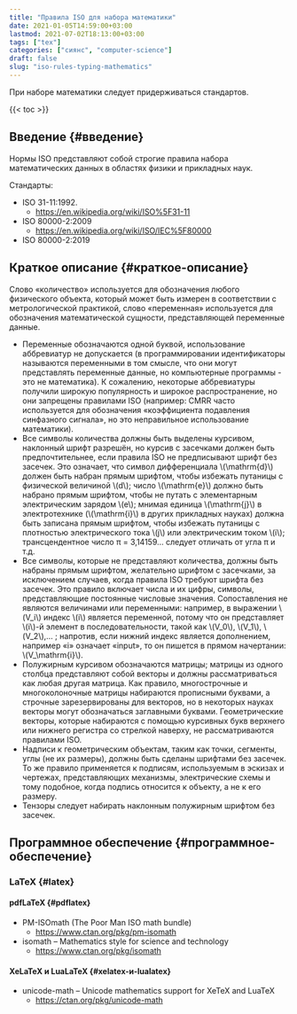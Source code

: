 ```yaml
---
title: "Правила ISO для набора математики"
date: 2021-01-05T14:59:00+03:00
lastmod: 2021-07-02T18:13:00+03:00
tags: ["tex"]
categories: ["сиянс", "computer-science"]
draft: false
slug: "iso-rules-typing-mathematics"
---
```


При наборе математики следует придерживаться стандартов.

<!--more-->

{{< toc >}}


## Введение {#введение}

Нормы ISO представляют собой строгие правила набора математических
данных в областях физики и прикладных наук.

Стандарты:

-   ISO 31-11:1992.
    -   <https://en.wikipedia.org/wiki/ISO%5F31-11>
-   ISO 80000-2:2009
    -   <https://en.wikipedia.org/wiki/ISO/IEC%5F80000>
-   ISO 80000-2:2019


## Краткое описание {#краткое-описание}

Слово «количество» используется для обозначения любого физического
объекта, который может быть измерен в соответствии с
метрологической практикой, слово «переменная» используется для
обозначения математической сущности, представляющей переменные
данные.

-   Переменные обозначаются одной буквой, использование аббревиатур не
    допускается (в программировании идентификаторы называются
    переменными в том смысле, что они могут представлять переменные
    данные, но компьютерные программы - это не математика). К сожалению,
    некоторые аббревиатуры получили широкую популярность и широкое
    распространение, но они запрещены правилами ISO (например: CMRR
    часто используется для обозначения «коэффициента подавления
    синфазного сигнала», но это неправильное использование математики).
-   Все символы количества должны быть выделены курсивом, наклонный
    шрифт разрешён, но курсив с засечками должен быть предпочтительнее,
    если правила ISO не предписывают шрифт без засечек. Это означает,
    что символ дифференциала \\(\mathrm{d}\\) должен быть набран прямым шрифтом, чтобы
    избежать путаницы с физической величиной \\(d\\); число \\(\mathrm{e}\\) должно
    быть набрано прямым шрифтом, чтобы не путать с элементарным
    электрическим зарядом \\(e\\); мнимая единица \\(\mathrm{j}\\) в электротехнике (\\(\mathrm{i}\\) в
    других прикладных науках) должна быть записана прямым шрифтом,
    чтобы избежать путаницы с плотностью электрического тока \\(j\\) или
    электрическим током \\(i\\); трансцендентное число π =
    3,14159… следует отличать от угла π и т.д.
-   Все символы, которые не представляют количества, должны быть набраны
    прямым шрифтом, желательно шрифтом с засечками, за исключением
    случаев, когда правила ISO требуют шрифта без засечек. Это правило
    включает числа и их цифры, символы, представляющие постоянные
    числовые значения. Сопоставления не являются величинами или переменными:
    например, в выражении \\(V\_i\\) индекс \\(i\\) является переменной, потому что он
    представляет \\(i\\)-й элемент в последовательности, такой как \\(V\_0\\), \\(V\_1\\),
    \\(V\_2\\),… ; напротив, если нижний индекс является дополнением, например
    «i» означает «input», то он пишется в прямом начертании: \\(V\_\mathrm{i}\\).
-   Полужирным курсивом обозначаются матрицы; матрицы из одного столбца
    представляют собой векторы и должны
    рассматриваться как любая другая матрица. Как правило, многострочные
    и многоколоночные матрицы набираются прописными буквами, а строчные
    зарезервированы для векторов, но в некоторых науках векторы могут
    обозначаться заглавными буквами. Геометрические векторы, которые
    набираются с помощью курсивных букв верхнего или нижнего регистра
    со стрелкой наверху, не рассматриваются правилами ISO.
-   Надписи к геометрическим объектам, таким как точки, сегменты, углы
    (не их размеры), должны быть сделаны шрифтами без засечек. То же
    правило применяется к подписям, используемым в эскизах и чертежах,
    представляющих механизмы, электрические схемы и тому подобное, когда
    подпись относится к объекту, а не к его размеру.
-   Тензоры следует набирать наклонным полужирным шрифтом без засечек.


## Программное обеспечение {#программное-обеспечение}


### LaTeX {#latex}


#### pdfLaTeX {#pdflatex}

-   PM-ISOmath (The Poor Man ISO math bundle)
    -   <https://www.ctan.org/pkg/pm-isomath>
-   isomath – Mathematics style for science and technology
    -   <https://www.ctan.org/pkg/isomath>


#### XeLaTeX и LuaLaTeX {#xelatex-и-lualatex}

-   unicode-math – Unicode mathematics support for XeTeX and LuaTeX
    -   <https://ctan.org/pkg/unicode-math>
